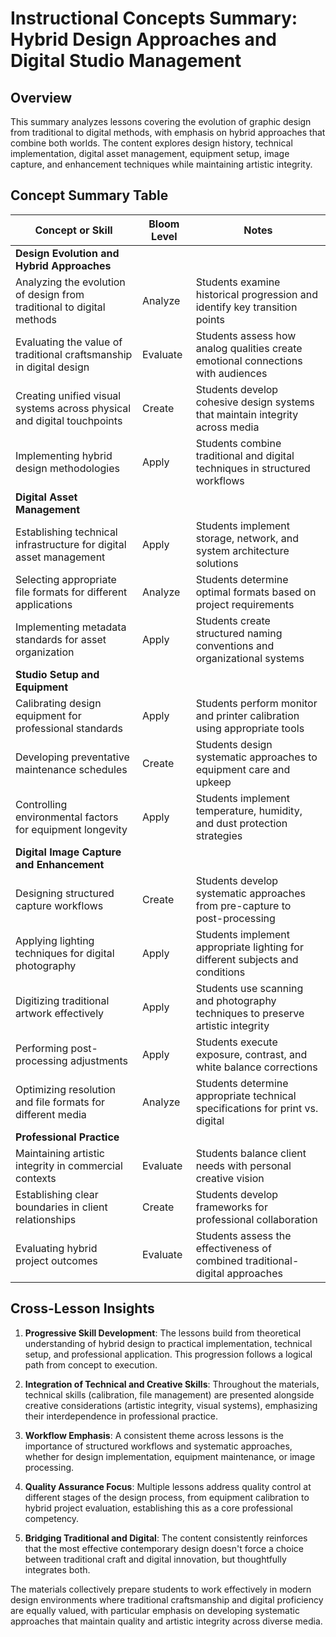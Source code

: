 # Instructional Concepts Summary: Hybrid Design Approaches and Digital Studio Management

## Overview
This summary analyzes lessons covering the evolution of graphic design from traditional to digital methods, with emphasis on hybrid approaches that combine both worlds. The content explores design history, technical implementation, digital asset management, equipment setup, image capture, and enhancement techniques while maintaining artistic integrity.

## Concept Summary Table

| Concept or Skill | Bloom Level | Notes |
|------------------|-------------|-------|
| **Design Evolution and Hybrid Approaches** | | |
| Analyzing the evolution of design from traditional to digital methods | Analyze | Students examine historical progression and identify key transition points |
| Evaluating the value of traditional craftsmanship in digital design | Evaluate | Students assess how analog qualities create emotional connections with audiences |
| Creating unified visual systems across physical and digital touchpoints | Create | Students develop cohesive design systems that maintain integrity across media |
| Implementing hybrid design methodologies | Apply | Students combine traditional and digital techniques in structured workflows |
| **Digital Asset Management** | | |
| Establishing technical infrastructure for digital asset management | Apply | Students implement storage, network, and system architecture solutions |
| Selecting appropriate file formats for different applications | Analyze | Students determine optimal formats based on project requirements |
| Implementing metadata standards for asset organization | Apply | Students create structured naming conventions and organizational systems |
| **Studio Setup and Equipment** | | |
| Calibrating design equipment for professional standards | Apply | Students perform monitor and printer calibration using appropriate tools |
| Developing preventative maintenance schedules | Create | Students design systematic approaches to equipment care and upkeep |
| Controlling environmental factors for equipment longevity | Apply | Students implement temperature, humidity, and dust protection strategies |
| **Digital Image Capture and Enhancement** | | |
| Designing structured capture workflows | Create | Students develop systematic approaches from pre-capture to post-processing |
| Applying lighting techniques for digital photography | Apply | Students implement appropriate lighting for different subjects and conditions |
| Digitizing traditional artwork effectively | Apply | Students use scanning and photography techniques to preserve artistic integrity |
| Performing post-processing adjustments | Apply | Students execute exposure, contrast, and white balance corrections |
| Optimizing resolution and file formats for different media | Analyze | Students determine appropriate technical specifications for print vs. digital |
| **Professional Practice** | | |
| Maintaining artistic integrity in commercial contexts | Evaluate | Students balance client needs with personal creative vision |
| Establishing clear boundaries in client relationships | Create | Students develop frameworks for professional collaboration |
| Evaluating hybrid project outcomes | Evaluate | Students assess the effectiveness of combined traditional-digital approaches |

## Cross-Lesson Insights

1. **Progressive Skill Development**: The lessons build from theoretical understanding of hybrid design to practical implementation, technical setup, and professional application. This progression follows a logical path from concept to execution.

2. **Integration of Technical and Creative Skills**: Throughout the materials, technical skills (calibration, file management) are presented alongside creative considerations (artistic integrity, visual systems), emphasizing their interdependence in professional practice.

3. **Workflow Emphasis**: A consistent theme across lessons is the importance of structured workflows and systematic approaches, whether for design implementation, equipment maintenance, or image processing.

4. **Quality Assurance Focus**: Multiple lessons address quality control at different stages of the design process, from equipment calibration to hybrid project evaluation, establishing this as a core professional competency.

5. **Bridging Traditional and Digital**: The content consistently reinforces that the most effective contemporary design doesn't force a choice between traditional craft and digital innovation, but thoughtfully integrates both.

The materials collectively prepare students to work effectively in modern design environments where traditional craftsmanship and digital proficiency are equally valued, with particular emphasis on developing systematic approaches that maintain quality and artistic integrity across diverse media.